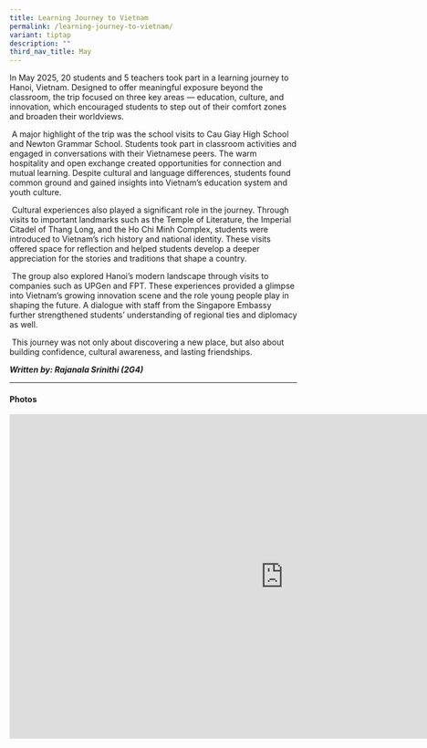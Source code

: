 ```yaml
---
title: Learning Journey to Vietnam
permalink: /learning-journey-to-vietnam/
variant: tiptap
description: ""
third_nav_title: May
---
```

<p>In May 2025, 20 students and 5 teachers took part in a learning journey
to Hanoi, Vietnam. Designed to offer meaningful exposure beyond the classroom,
the trip focused on three key areas — education, culture, and innovation,
which encouraged students to step out of their comfort zones and broaden
their worldviews.</p>
<p>&nbsp;A major highlight of the trip was the school visits to Cau Giay
High School and Newton Grammar School. Students took part in classroom
activities and engaged in conversations with their Vietnamese peers. The
warm hospitality and open exchange created opportunities for connection
and mutual learning. Despite cultural and language differences, students
found common ground and gained insights into Vietnam’s education system
and youth culture.</p>
<p>&nbsp;Cultural experiences also played a significant role in the journey.
Through visits to important landmarks such as the Temple of Literature,
the Imperial Citadel of Thang Long, and the Ho Chi Minh Complex, students
were introduced to Vietnam’s rich history and national identity. These
visits offered space for reflection and helped students develop a deeper
appreciation for the stories and traditions that shape a country.</p>
<p>&nbsp;The group also explored Hanoi’s modern landscape through visits
to companies such as UPGen and FPT. These experiences provided a glimpse
into Vietnam’s growing innovation scene and the role young people play
in shaping the future. A dialogue with staff from the Singapore Embassy
further strengthened students’ understanding of regional ties and diplomacy
as well.</p>
<p>&nbsp;This journey was not only about discovering a new place, but also
about building confidence, cultural awareness, and lasting friendships.</p>
<p></p>
<p><strong><em>Written by: Rajanala Srinithi (2G4)</em></strong>
</p>
<hr>
<h4><strong>Photos</strong></h4>
<div class="iframe-wrapper">
<iframe height="569" width="960" allowfullscreen="true" frameborder="0" src="https://docs.google.com/presentation/d/e/2PACX-1vQ71OtvgUgOxwgbnSTXsINjNb1l1UK40vzJ-2Ngs-uiBffdqY0glNt2ANrEHNhkJvBwJwP9YWBubdIg/pubembed?start=true&amp;loop=true&amp;delayms=3000"></iframe>
</div>
<p></p>